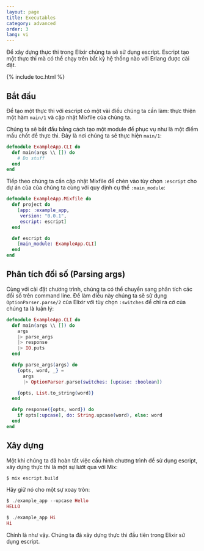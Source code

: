 ```yaml
---
layout: page
title: Executables
category: advanced
order: 3
lang: vi
---
```


Để xây dựng thực thi trong Elixir chúng ta sẽ sử dụng escript. Escript tạo một thực thi mà có thể chạy trên bất kỳ hệ thống nào với Erlang được cài đặt. 

{% include toc.html %}

## Bắt đầu

Để tạo một thực thi với escript có một vài điều chúng ta cần làm: thực thiện một hàm `main/1` và cập nhật Mixfile của chúng ta.

Chúng ta sẽ bắt đầu bằng cách tạo một module để phục vụ như là một điểm mấu chốt để thực thi. Đây là nơi chúng ta sẽ thực hiện `main/1`:

```elixir
defmodule ExampleApp.CLI do
  def main(args \\ []) do
    # Do stuff
  end
end
```

Tiếp theo chúng ta cần cập nhật Mixfile để chèn vào tùy chọn `:escript` cho dự án của của chúng ta cùng với quy định cụ thể `:main_module`:

```elixir
defmodule ExampleApp.Mixfile do
  def project do
    [app: :example_app,
     version: "0.0.1",
     escript: escript]
  end

  def escript do
    [main_module: ExampleApp.CLI]
  end
end
```

## Phân tích đối số (Parsing args)

Cùng với cài đặt chương trình, chúng ta có thể chuyển sang phân tích các đối số trên command line. Để làm điều này chúng ta sẽ sử dụng `OptionParser.parse/2` của Elixir với tùy chọn `:switches` để chỉ ra cờ của chúng ta là luận lý: 

```elixir
defmodule ExampleApp.CLI do
  def main(args \\ []) do
    args
    |> parse_args
    |> response
    |> IO.puts
  end

  defp parse_args(args) do
    {opts, word, _} =
      args
      |> OptionParser.parse(switches: [upcase: :boolean])

    {opts, List.to_string(word)}
  end

  defp response({opts, word}) do
    if opts[:upcase], do: String.upcase(word), else: word
  end
end
```

## Xây dựng

Một khi chúng ta đã hoàn tất việc cấu hình chương trình để sử dụng escript, xây dựng thực thi là một sự lướt qua với Mix:

```elixir
$ mix escript.build
```

Hãy giữ nó cho một sự xoay tròn:

```elixir
$ ./example_app --upcase Hello
HELLO

$ ./example_app Hi
Hi
```

Chính là như vậy. Chúng ta đã xây dựng thực thi đầu tiên trong Elixir sử dụng escript.
